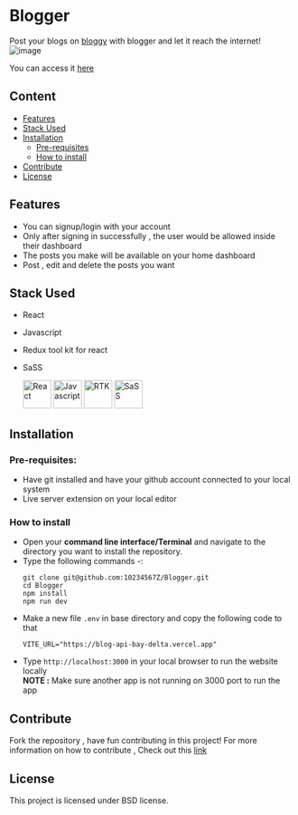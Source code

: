 # Blogger
Post your blogs on [bloggy](https://bloggy-cyan.vercel.app/) with blogger and let it reach the internet!  
![image](https://github.com/10234567Z/Blogger/assets/93607971/edb56e7f-c2b8-425f-8e3c-7d441ee03750)

You can access it [here](https://blogger-orpin-theta.vercel.app//)

## Content
* [Features](https://github.com/10234567Z/Blogger?tab=readme-ov-file#features)
* [Stack Used](https://github.com/10234567Z/Blogger?tab=readme-ov-file#stack-used)
* [Installation](https://github.com/10234567Z/Blogger?tab=readme-ov-file#installation)
  * [Pre-requisites](https://github.com/10234567Z/Blogger?tab=readme-ov-file#pre-requisites)
  * [How to install](https://github.com/10234567Z/Blogger?tab=readme-ov-file#how-to-install)
* [Contribute](https://github.com/10234567Z/Blogger?tab=readme-ov-file#contribute)
* [License](https://github.com/10234567Z/Blogger?tab=readme-ov-file#license)

## Features
* You can signup/login with your account
* Only after signing in successfully , the user would be allowed inside their dashboard
* The posts you make will be available on your home dashboard
* Post , edit and delete the posts you want

## Stack Used
* React
* Javascript
* Redux tool kit for react
* SaSS
  
  <img src="https://encrypted-tbn0.gstatic.com/images?q=tbn:ANd9GcRstFIb9c2xX_tz60TZ7bIMiCSYJiKIEgQLnDv9OXYFlw&s" alt="React" width="50px" height="50px">
  <img src="https://upload.wikimedia.org/wikipedia/commons/6/6a/JavaScript-logo.png" alt="Javascript" width="50px" height="50px">
  <img src='https://miro.medium.com/v2/resize:fit:800/1*4sxOPaVNwxrfZ9uxVbUaKg.jpeg' alt='RTK' width=50px height=50px />
  <img src='https://encrypted-tbn0.gstatic.com/images?q=tbn:ANd9GcStzqqLu-ZPn_tlfeYAPfCM2DgujDu63xaj0UxTbALyQQ&s' alt='SaSS' width=50px height=50px />
  
## Installation
### Pre-requisites: 
- Have git installed and have your github account connected to your local system
- Live server extension on your local editor
### How to install
* Open your **command line interface/Terminal** and navigate to the directory you want to install the repository.
* Type the following commands -:  
  ```
  git clone git@github.com:10234567Z/Blogger.git
  cd Blogger
  npm install
  npm run dev
  ```
* Make a new file ``` .env ``` in base directory and copy the following code to that  
  ```
  VITE_URL="https://blog-api-bay-delta.vercel.app"
  ```
* Type ``` http://localhost:3000 ``` in your local browser to run the website locally  
  **NOTE :** Make sure another app is not running on 3000 port to run the app

## Contribute
Fork the repository , have fun contributing in this project!
For more information on how to contribute , Check out this [link](https://docs.github.com/en/get-started/exploring-projects-on-github/contributing-to-a-project)

## License  
This project is licensed under BSD license.

  
